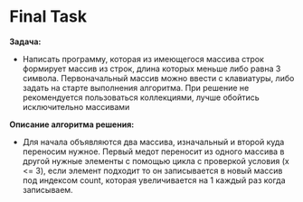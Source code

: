 # Final Task

**Задача:**

- Написать программу, которая из имеющегося массива строк формирует массив из строк, длина которых меньше либо равна 3 символа. Первоначальный массив можно ввести с клавиатуры, либо задать на старте выполнения алгоритма. При решение не рекомендуется пользоваться коллекциями, лучше обойтись исключительно массивами

**Описание алгоритма решения:**

- Для начала объявляются два массива, изначальный и второй куда переносим нужное. Первый медот переносит из одного массива в другой нужные элементы с помощью цикла с проверкой условия (x <= 3), если элемент подходит то он записывается в новый массив под индексом count, которая увеличивается на 1 каждый раз когда записываем.

